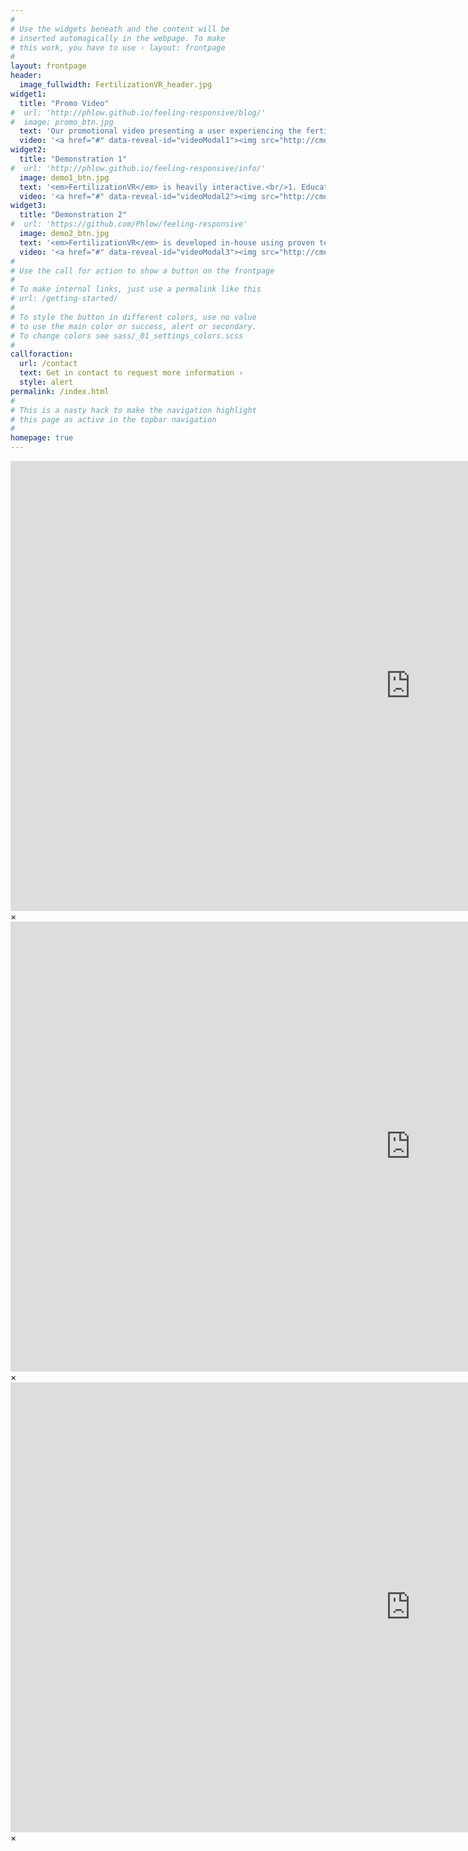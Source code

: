 ```yaml
---
#
# Use the widgets beneath and the content will be
# inserted automagically in the webpage. To make
# this work, you have to use › layout: frontpage
#
layout: frontpage
header:
  image_fullwidth: FertilizationVR_header.jpg
widget1:
  title: "Promo Video"
#  url: 'http://phlow.github.io/feeling-responsive/blog/'
#  image: promo_btn.jpg 
  text: 'Our promotional video presenting a user experiencing the fertilization process at the cell-level scale in virtual reallity.'
  video: '<a href="#" data-reveal-id="videoModal1"><img src="http://cmoralesmx.github.io/FertilizationVR_web/images/promo_btn.jpg" width="302" height="182" alt=""/></a>'
widget2:
  title: "Demonstration 1"
#  url: 'http://phlow.github.io/feeling-responsive/info/'
  image: demo1_btn.jpg
  text: '<em>FertilizationVR</em> is heavily interactive.<br/>1. Educational<br/>2. Virtual Reality.<br/>3. Immersive experience.'
  video: '<a href="#" data-reveal-id="videoModal2"><img src="http://cmoralesmx.github.io/FertilizationVR_web/images/demo1_btn.jpg" width="302" height="182" alt=""/></a>'
widget3:
  title: "Demonstration 2"
#  url: 'https://github.com/Phlow/feeling-responsive'
  image: demo2_btn.jpg
  text: '<em>FertilizationVR</em> is developed in-house using proven technologies. We build up on the expert knowledge of world-leading researchers in the field of Fertility and Simulation.'
  video: '<a href="#" data-reveal-id="videoModal3"><img src="http://cmoralesmx.github.io/FertilizationVR_web/images/demo2_btn.jpg" width="302" height="182" alt=""/></a>'
#
# Use the call for action to show a button on the frontpage
#
# To make internal links, just use a permalink like this
# url: /getting-started/
#
# To style the button in different colors, use no value
# to use the main color or success, alert or secondary.
# To change colors see sass/_01_settings_colors.scss
#
callforaction:
  url: /contact
  text: Get in contact to request more information ›
  style: alert
permalink: /index.html
#
# This is a nasty hack to make the navigation highlight
# this page as active in the topbar navigation
#
homepage: true
---
```


<div id="videoModal1" class="reveal-modal large" data-reveal="">
  <div class="flex-video widescreen vimeo" style="display: block;">
    <iframe width="1280" height="720" src="https://www.youtube.com/embed/aFYGQIrNnRc" frameborder="0" allowfullscreen></iframe>
  </div>
  <a class="close-reveal-modal">&#215;</a>
</div>
<div id="videoModal2" class="reveal-modal large" data-reveal="">
  <div class="flex-video widescreen vimeo" style="display: block;">
    <iframe width="1280" height="720" src="https://www.youtube.com/embed/j1uyKGSBkKQ" frameborder="0" allowfullscreen></iframe>
  </div>
  <a class="close-reveal-modal">&#215;</a>
</div>
<div id="videoModal3" class="reveal-modal large" data-reveal="">
  <div class="flex-video widescreen vimeo" style="display: block;">
    <iframe width="1280" height="720" src="https://www.youtube.com/embed/WYAOAkYxcDo" frameborder="0" allowfullscreen></iframe>
  </div>
  <a class="close-reveal-modal">&#215;</a>
</div>
